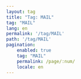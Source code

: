 ```yaml
---
layout: tag
title: "Tag: MAIL"
tag: "MAIL"
lang: en
permalink: '/tag/MAIL'
path: '/tag/MAIL'
pagination:
    enabled: true
    tag: "MAIL"
    permalink: /page/:num/
    locale: en
---
```

